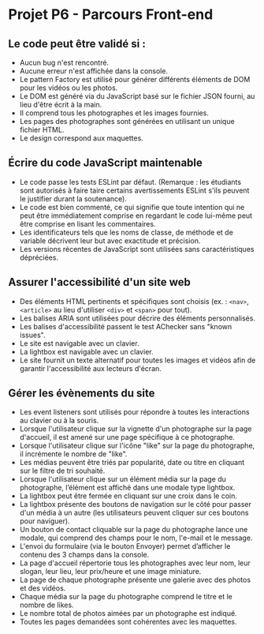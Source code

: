 # Projet P6 - Parcours Front-end

## Le code peut être validé si :
- Aucun bug n'est rencontré.
- Aucune erreur n'est affichée dans la console.  
- Le pattern Factory est utilisé pour générer différents éléments de DOM pour les vidéos ou les photos.
- Le DOM est généré via du JavaScript basé sur le fichier JSON fourni, au lieu d'être écrit à la main.
- Il comprend tous les photographes et les images fournies. 
- Les pages des photographes sont générées en utilisant un unique fichier HTML.
- Le design correspond aux maquettes.
 
## Écrire du code JavaScript maintenable
- Le code passe les tests ESLint par défaut. (Remarque : les étudiants sont autorisés à faire taire certains avertissements ESLint s'ils peuvent le justifier durant la soutenance).
- Le code est bien commenté, ce qui signifie que toute intention qui ne peut être immédiatement comprise en regardant le code lui-même peut être comprise en lisant les commentaires.
- Les identificateurs tels que les noms de classe, de méthode et de variable décrivent leur but avec exactitude et précision.
- Les versions récentes de JavaScript sont utilisées sans caractéristiques dépréciées.
 
## Assurer l'accessibilité d'un site web
- Des éléments HTML pertinents et spécifiques sont choisis (ex. : `<nav>`, `<article>` au lieu d'utiliser `<div>` et `<span>` pour tout).
- Les balises ARIA sont utilisées pour décrire des éléments personnalisés.
- Les balises d'accessibilité passent le test AChecker sans "known issues".
- Le site est navigable avec un clavier.
- La lightbox est navigable avec un clavier.
- Le site fournit un texte alternatif pour toutes les images et vidéos afin de garantir l'accessibilité aux lecteurs d'écran. 
 
## Gérer les évènements du site 
- Les event listeners sont utilisés pour répondre à toutes les interactions au clavier ou à la souris.
- Lorsque l'utilisateur clique sur la vignette d'un photographe sur la page d'accueil, il est amené sur une page spécifique à ce photographe.
- Lorsque l'utilisateur clique sur l'icône "like" sur la page du photographe, il incrémente le nombre de "like". 
- Les médias peuvent être triés par popularité, date ou titre en cliquant sur le filtre de tri souhaité. 
- Lorsque l'utilisateur clique sur un élément média sur la page du photographe, l’élément est affiché dans une modale type lightbox.
- La lightbox peut être fermée en cliquant sur une croix dans le coin. 
- La lightbox présente des boutons de navigation sur le côté pour passer d'un média à un autre (les utilisateurs peuvent cliquer sur ces boutons pour naviguer).
- Un bouton de contact cliquable sur la page du photographe lance une modale, qui comprend des champs pour le nom, l'e-mail et le message.
- L'envoi du formulaire (via le bouton Envoyer) permet d’afficher le contenu des 3 champs dans la console. 
- La page d'accueil répertorie tous les photographes avec leur nom, leur slogan, leur lieu, leur prix/heure et une image miniature.
- La page de chaque photographe présente une galerie avec des photos et des vidéos.
- Chaque média sur la page du photographe comprend le titre et le nombre de likes.
- Le nombre total de photos aimées par un photographe est indiqué. 
- Toutes les pages demandées sont cohérentes avec les maquettes.